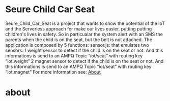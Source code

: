 # Seure Child Car Seat
Seure_Child_Car_Seat is a project that wants to show the potential of the IoT and the Serverless approach for make our lives easier, putting putting children's lives in safety.
So in particualar the system alert with an SMS the parents when the child is on the seat, but the belt is not attached.
The application is composed by 5 functions:
sensor.js: that emulates two sensors:
  1 weight sensor to detect if the child is on the seat or not. And this informations is send to an AMPQ Topic “iot/seat” with routing key “iot.weight”
  2 magnet sensor to detect if the child is on the seat or not. And this informations is send to an AMPQ Topic “iot/seat” with routing key “iot.magnet”
For more information see: [About](#about)



# about




